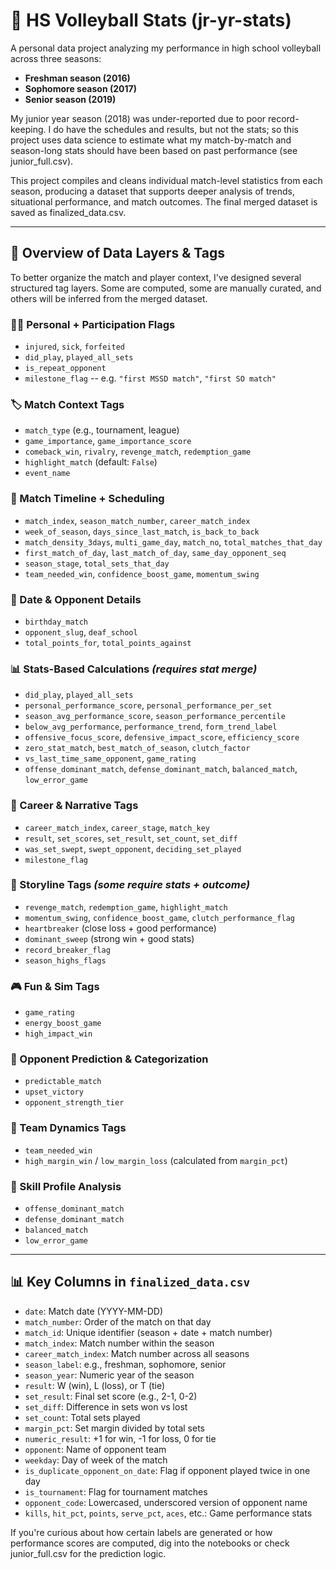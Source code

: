 # 🏐 HS Volleyball Stats (jr-yr-stats)

A personal data project analyzing my performance in high school volleyball across three seasons:
- **Freshman season (2016)**
- **Sophomore season (2017)**
- **Senior season (2019)** 

My junior year season (2018) was under-reported due to poor record-keeping. I do have the schedules and results, but not the stats; so this project uses data science to estimate what my match-by-match and season-long stats should have been based on past performance (see junior_full.csv).

This project compiles and cleans individual match-level statistics from each season, producing a dataset that supports deeper analysis of trends, situational performance, and match outcomes. The final merged dataset is saved as finalized_data.csv.

---

## 🧾 Overview of Data Layers & Tags
To better organize the match and player context, I've designed several structured tag layers. Some are computed, some are manually curated, and others will be inferred from the merged dataset.

### 🧍‍♀️ Personal + Participation Flags
- `injured`, `sick`, `forfeited`
- `did_play`, `played_all_sets`
- `is_repeat_opponent`
- `milestone_flag` -- e.g. `"first MSSD match"`, `"first SO match"`

### 🏷️ Match Context Tags
- `match_type` (e.g., tournament, league)
- `game_importance`, `game_importance_score`
- `comeback_win`, `rivalry`, `revenge_match`, `redemption_game`
- `highlight_match` (default: `False`)
- `event_name`

### 🧮 Match Timeline + Scheduling
- `match_index`, `season_match_number`, `career_match_index`
- `week_of_season`, `days_since_last_match`, `is_back_to_back`
- `match_density_3days`, `multi_game_day`, `match_no`, `total_matches_that_day`
- `first_match_of_day`, `last_match_of_day`, `same_day_opponent_seq`
- `season_stage`, `total_sets_that_day`
- `team_needed_win`, `confidence_boost_game`, `momentum_swing`

### 🎂 Date & Opponent Details
- `birthday_match`
- `opponent_slug`, `deaf_school`
- `total_points_for`, `total_points_against`

### 📊 Stats-Based Calculations *(requires stat merge)*
- `did_play`, `played_all_sets`
- `personal_performance_score`, `personal_performance_per_set`
- `season_avg_performance_score`, `season_performance_percentile`
- `below_avg_performance`, `performance_trend`, `form_trend_label`
- `offensive_focus_score`, `defensive_impact_score`, `efficiency_score`
- `zero_stat_match`, `best_match_of_season`, `clutch_factor`
- `vs_last_time_same_opponent`, `game_rating`
- `offense_dominant_match`, `defense_dominant_match`, `balanced_match`, `low_error_game`

### 🏅 Career & Narrative Tags
- `career_match_index`, `career_stage`, `match_key`
- `result`, `set_scores`, `set_result`, `set_count`, `set_diff`
- `was_set_swept`, `swept_opponent`, `deciding_set_played`
- `milestone_flag`

### 📣 Storyline Tags *(some require stats + outcome)*
- `revenge_match`, `redemption_game`, `highlight_match`
- `momentum_swing`, `confidence_boost_game`, `clutch_performance_flag`
- `heartbreaker` (close loss + good performance)  
- `dominant_sweep` (strong win + good stats) 
- `record_breaker_flag` 
- `season_highs_flags`

### 🎮 Fun & Sim Tags
- `game_rating`
- `energy_boost_game`
- `high_impact_win`

### 🧠 Opponent Prediction & Categorization
- `predictable_match`
- `upset_victory`
- `opponent_strength_tier`

### 🧱 Team Dynamics Tags
- `team_needed_win`
- `high_margin_win` / `low_margin_loss` (calculated from `margin_pct`)

### 🧬 Skill Profile Analysis
- `offense_dominant_match`
- `defense_dominant_match`
- `balanced_match`
- `low_error_game`

---

## 📊 Key Columns in `finalized_data.csv`
- `date`: Match date (YYYY-MM-DD)
- `match_number`: Order of the match on that day
- `match_id`: Unique identifier (season + date + match number)
- `match_index`: Match number within the season
- `career_match_index`: Match number across all seasons
- `season_label`: e.g., freshman, sophomore, senior
- `season_year`: Numeric year of the season
- `result`: W (win), L (loss), or T (tie)
- `set_result`: Final set score (e.g., 2-1, 0-2)
- `set_diff`: Difference in sets won vs lost
- `set_count`: Total sets played
- `margin_pct`: Set margin divided by total sets
- `numeric_result`: +1 for win, -1 for loss, 0 for tie
- `opponent`: Name of opponent team
- `weekday`: Day of week of the match
- `is_duplicate_opponent_on_date`: Flag if opponent played twice in one day
- `is_tournament`: Flag for tournament matches
- `opponent_code`: Lowercased, underscored version of opponent name
- `kills`, `hit_pct`, `points`, `serve_pct`, `aces`, etc.: Game performance stats

If you're curious about how certain labels are generated or how performance scores are computed, dig into the notebooks or check junior_full.csv for the prediction logic.
